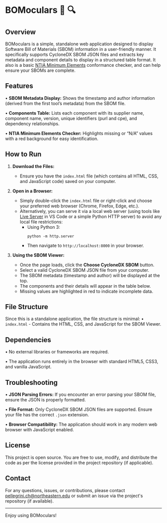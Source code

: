 BOMoculars 👀 🔍
==================

Overview
--------
BOMoculars is a simple, standalone web application designed to display Software Bill of Materials (SBOM) information in a user-friendly manner. It specifically supports CycloneDX SBOM JSON files and extracts key metadata and component details to display in a structured table format. It also is a basic [NTIA Minimum Elements](https://www.ntia.doc.gov/files/ntia/publications/sbom_minimum_elements_report.pdf) conformance checker, and can help ensure your SBOMs are complete.

Features
--------
• **SBOM Metadata Display:** Shows the timestamp and author information (derived from the first tool’s metadata) from the SBOM file.

• **Components Table:** Lists each component with its supplier name, component name, version, unique identifiers (purl and cpe), and dependency relationships.

• **NTIA Minimum Elements Checker:** Highlights missing or “N/A” values with a red background for easy identification.

How to Run
----------
1. **Download the Files:**
   - Ensure you have the `index.html` file (which contains all HTML, CSS, and JavaScript code) saved on your computer.

2. **Open in a Browser:**
   - Simply double-click the `index.html` file or right-click and choose your preferred web browser (Chrome, Firefox, Edge, etc.).
   - Alternatively, you can serve it via a local web server (using tools like [Live Server](https://marketplace.visualstudio.com/items?itemName=ritwickdey.LiveServer) in VS Code or a simple Python HTTP server) to avoid any local file restrictions:
     - Using Python 3:
       ```
       python -m http.server
       ```
     - Then navigate to `http://localhost:8000` in your browser.

3. **Using the SBOM Viewer:**
   - Once the page loads, click the **Choose CycloneDX SBOM** button.
   - Select a valid CycloneDX SBOM JSON file from your computer.
   - The SBOM metadata (timestamp and author) will be displayed at the top.
   - The components and their details will appear in the table below.
   - Missing values are highlighted in red to indicate incomplete data.

File Structure
--------------
Since this is a standalone application, the file structure is minimal:
• `index.html` - Contains the HTML, CSS, and JavaScript for the SBOM Viewer.

Dependencies
------------
• No external libraries or frameworks are required.

• The application runs entirely in the browser with standard HTML5, CSS3, and vanilla JavaScript.

Troubleshooting
---------------
• **JSON Parsing Errors:** If you encounter an error parsing your SBOM file, ensure the JSON is properly formatted.

• **File Format:** Only CycloneDX SBOM JSON files are supported. Ensure your file has the correct `.json` extension.

• **Browser Compatibility:** The application should work in any modern web browser with JavaScript enabled.

License
-------
This project is open source. You are free to use, modify, and distribute the code as per the license provided in the project repository (if applicable).

Contact
-------
For any questions, issues, or contributions, please contact pellegrini.ch@northeastern.edu or submit an issue via the project's repository (if available).

--------------------------------------------------
Enjoy using BOMoculars!
